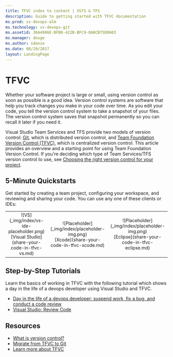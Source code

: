```yaml
---
title: TFVC index to content | VSTS & TFS    
description: Guide to getting started with TFVC documentation  
ms.prod: vs-devops-alm
ms.technology: vs-devops-git  
ms.assetid: 36A4986E-BFB8-422B-BFC9-8A0CB75D0603    
ms.manager: douge
ms.author: sdanie
ms.date: 08/29/2017
layout: LandingPage
---
```


# TFVC

Whether your software project is large or small, using version control as soon as possible is a good idea. 
Version control systems are software that help you track changes you make in your code over time. As you edit your code, you tell the version control system to take a snapshot of your files. 
The version control system saves that snapshot permanently so you can recall it later if you need it.

Visual Studio Team Services and TFS provide two models of version control: [Git](../git/overview.md), which is distributed version control, and [Team Foundation Version Control (TFVC)](#team-foundation-version-control), which is centralized version control. This article provides an overview and a starting point for using Team Foundation Version Control. If you're deciding which type of Team Services/TFS version control to use, see [Choosing the right version control for your project](comparison-git-tfvc.md). 

## 5-Minute Quickstarts 

Get started by creating a team project, configuring your workspace, and reviewing and sharing your code. You can use any one of these clients or IDEs: 

<!--- All images are Placeholder --> 

<table>
<tr valign="middle" align="center">
<td>![VS](_img/index/vs-ide-placeholder.png)<br/>[Visual Studio](share-your-code-in-tfvc-vs.md)</td>
<td>![Placeholder](_img/index/placeholder-img.png)<br/>[Xcode](share-your-code-in-tfvc-xcode.md)</td>
<td>![Placeholder](_img/index/placeholder-img.png)<br/>[Eclipse](share-your-code-in-tfvc-eclipse.md)
</td>
</tr>
</table>    

## Step-by-Step Tutorials  

Learn the basics of working in TFVC with the following tutorial which shows a day in the life of a devops developer using Visual Studio and TFVC.

* [Day in the life of a devops developer: suspend work, fix a bug, and conduct a code review](day-life-alm-developer-suspend-work-fix-bug-conduct-code-review.md)
* [Visual Studio: Review Code](get-code-reviewed-vs.md)


## Resources 

- [What is version control?](https://www.visualstudio.com/learn/what-is-version-control/)  
- [Migrate from TFVC to Git](https://www.visualstudio.com/learn/migrate-from-tfvc-to-git/)  
- [Learn more about TFVC](overview.md)